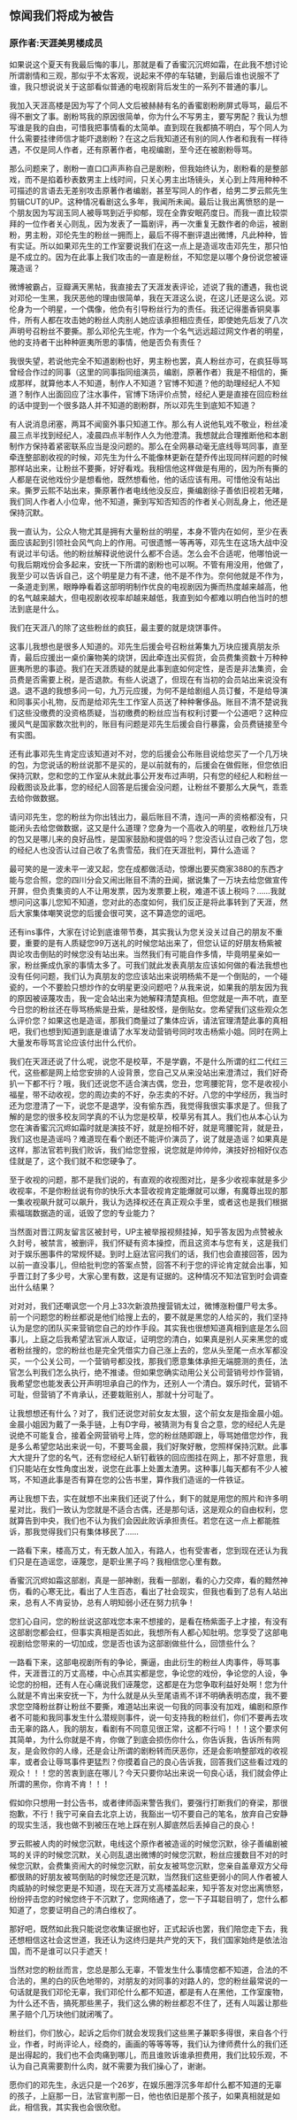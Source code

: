 ## 惊闻我们将成为被告
### 原作者:天涯美男楼成员

如果说这个夏天有我最后悔的事儿，那就是看了香蜜沉沉烬如霜，在此我不想讨论所谓剧情和三观，那似乎不太客观，说起来不停的车轱辘，到最后谁也说服不了谁，我只想说说关于这部看似普通的电视剧背后发生的一系列不普通的事儿。

我加入天涯高楼是因为写了个同人文后被赫赫有名的香蜜剧粉刷屏式辱骂，最后不得不删文了事。剧粉骂我的原因很简单，你为什么不写男主，要写男配？我认为想写谁是我的自由，可惜我把事情看的太简单。直到现在我都搞不明白，写个同人为什么需要挂律师信才能吓退剧粉？在这之后我知道还有别的同人作者和我有一样待遇，不仅是同人作者，还有原著作者，电视编剧，至今还在被剧粉辱骂。

那么问题来了，剧粉一直口口声声称自己是剧粉，但我始终认为，剧粉看的是整部戏，而不是掐着秒表数男主上线时间，只关心男主出场镜头，关心到上阵用种种不可描述的言语去无差别攻击原著作者编剧，甚至写同人的作者，给男二罗云熙先生剪辑CUT的UP。这种情况看剧这么多年，我闻所未闻。最后让我出离愤怒的是一个朋友因为写润玉同人被辱骂到近乎抑郁，现在全靠安眠药度日。而我一直比较崇拜的一位作者关心则乱，因为发表了一篇剧评，再一次重复无数作者的命运，被剧粉，男主粉，邓伦先生的粉丝一拥而上，最后不得不删评退出微博，凡此种种，皆有实证。所以如果邓先生的工作室要说我们在这一点上是造谣攻击邓先生，那只怕是不成立的。因为在此事上我们攻击的一直是粉丝，不知您是以哪个身份说您被诬蔑造谣？

微博被霸占，豆瓣满天黑帖，我直接去了天涯发表评论，述说了我的遭遇，我也说对邓伦一生黑，我厌恶他的理由很简单，我在天涯这么说，在这儿还是这么说。邓伦身为一个明星，一个偶像，他负有引导粉丝行为的责任。我还记得墨香铜臭事件，所有人都在攻击她的粉丝人肉别人她应该承担相应责任，即使她先后发了八次声明号召粉丝不要撕。那么邓伦先生呢，作为一个名气远远超过网文作者的明星，他的支持者干出种种匪夷所思的事情，他是否负有责任？

我很失望，若说他完全不知道剧粉也好，男主粉也罢，真人粉丝亦可，在疯狂辱骂曾经合作过的同事（这里的同事指同组演员，编剧，原著作者）我是不相信的，撕成那样，就算他本人不知道，制作人不知道？官博不知道？他的助理经纪人不知道？制作人出面回应了注水事件，官博下场评价点赞，经纪人更是直接在回应粉丝的话中提到一个很多路人并不知道的剧粉群，所以邓先生到底知不知道？

有人说消息闭塞，两耳不闻窗外事只知道工作。那么有人说他轧戏不敬业，粉丝凌晨三点半找到经纪人，凌晨四点半制作人久为他澄清。我想就此合理推断他和本剧制作方保持着紧密联系应当是没问题的。那么在全网暴动毫无底线辱骂同事，直至牵连整部剧收视的时候，邓先生为什么不能像林更新在楚乔传出现同样问题的时候那样站出来，让粉丝不要撕，好好看戏。我相信他这样做是有用的，因为所有撕的人都是在说他戏份少是想看他，既然想看他，他的话应该有用。可惜他没有站出来。撕罗云熙不站出来，撕原著作者电线他没反应，撕编剧徐子善依旧视若无睹，我们同人作者人小位卑，他不知道，撕到写知否知否的作者关心则乱身上，他还是保持沉默。

我一直认为，公众人物尤其是拥有大量粉丝的明星，本身不管内在如何，至少在表面应该起到引领社会风气向上的作用。可很遗憾一等再等，邓先生在这场大战中没有说过半句话。他的粉丝解释说他说什么都不合适。怎么会不合适呢，他哪怕说一句我后期戏份会多起来，安抚一下所谓的剧粉也可以啊。不管有用没用，他做了，我至少可以告诉自己，这个明星是力有不逮，他不是不作为。奈何他就是不作为，一条道走到黑，眼睁睁看着这部明明制作优良的电视剧因为撕而热度越来越高，他的名气越来越大，但电视剧收视率却越来越低，我直到如今都难以明白他当时的想法到底是什么。

我们在天涯八的除了这些粉丝的疯狂，最主要的就是烧饼事件。

这事儿我想也是很多人知道的。邓先生后援会号召粉丝筹集九万块应援真朋友杀青，最后应援出一桌价廉物美的烧饼，因此牵连出买假货，会员费集资数十万种种匪夷所思的事迹。我们在天涯质疑的就是此事到底如何定性，是否是非法集资，会员费是否需要上税，是否退款。有些人说退了，但现在有当初的会员站出来说没有退。退不退的我想多问一句，九万元应援，为何不是给剧组人员订餐，不是给导演和同事买小礼物，反而是给邓先生工作室人员送了种种奢侈品。账目不清不楚说我们这些没缴费的没资格质疑，当初缴费的粉丝应当有权利讨要一个公道吧？这种应援风气是国家数次批判的，账目有问题是邓先生后援会自行暴露，会员费链接至今有实图。

还有此事邓先生肯定应该知道对不对，您的后援会公布账目说给您买了一个几万块的包，为您说话的粉丝说那不是买的，是以前就有的，后援会在做假账，但您依旧保持沉默，您和您的工作室从未就此事公开发布过声明，只有您的经纪人和粉丝一段截图谈及此事，您的经纪人回答是后援会没问题，让粉丝不要那么大戾气，乖乖去给你做数据。

请问邓先生，您的粉丝为你出钱出力，最后账目不清，连问一声的资格都没有，只能闭头去给您做数据，这又是什么道理？您身为一个高收入的明星，收粉丝几万块的包又是哪儿来的良好品性，是国家鼓励和提倡的吗？您没否认过自己收了包，您的经纪人也没否认过自己收了名贵雪茄，我们在天涯批判，算什么造谣？

最可笑的是一波未平一波又起，您在成都做活动，惊爆出要买商家3880的东西才能与您合照，您的四川分会又闹出账目不清的丑闻，据说集了一万块去给您做宣传开屏，但负责集资的人不让用发票，因为发票要上税，难道不该上税吗？……我就想问问这事儿您知不知道，您对此的态度如何，我们反正是将此事转到了天涯，然后大家集体嘲笑说您的后援会很可笑，这不算造您的谣吧。

还有ins事件，大家在讨论到底谁带节奏，其实我认为您关没关过自己的朋友不重要，重要的是有人质疑您99万送礼的时候您站出来了，但您认证的好朋友杨紫被舆论攻击倒贴的时候您没有站出来。当然我们有可能自作多情，毕竟明星亲如一家，粉丝撕成仇家的事情太多了。可我们就此发表真朋友应该如何做的看法我想也没有任何问题，我们认为真朋友的您应该站出来说明杨紫不是一个倒贴的，一个碰瓷的，一个不要脸只想炒作的女明星更没问题吧？从我来说，如果我的朋友因为我的原因被诬蔑攻击，我一定会站出来为她解释清楚真相。但您就是一声不吭，直至今日您的粉丝还在辱骂杨紫是丑紫，是硅胶怪，是倒贴女。您希望我们这些观众怎么评价您？如果这也是造谣，那我们商量过了集体应诉，请法官理清楚此事的真相吧，我们也想到知道到底是谁请了水军发动营销号同时攻击杨紫小姐。同时在网上大量发布辱骂言论应该付出什么代价。

我们在天涯还说了什么呢，说您不是校草，不是学霸，不是什么所谓的红二代红三代，这些都是网上给您安排的人设背景，您自己又从来没站出来澄清过，我们好奇扒一下都不行？哦，我们还说您不适合演古偶，您丑，您弯腰驼背，您不是收视小福星，带不动收视，您的周边卖的不好，杂志卖的不好。八您的中学经历，我当时还为您澄清了一下，说您不是退学，没有偷东西，我觉得我很实事求是了。但我了解的是您的很多校友同学真的不认为您是校草，校草另有其人。我们也从本心认为您在演香蜜沉沉烬如霜时就是演技不好，就是扮相不好，就是弯腰驼背，就是丑，我们这也是造谣吗？难道现在看个剧还不能评价演员了，说了就是造谣？如果真是这样，那法官若判我们败诉，我们给您登报，说您就是帅帅帅，演技好扮相好仪态佳就是了，这个我们就不和您硬争了。

至于收视的问题，那不是我们说的，有直观的收视图对比，是多少收视率就是多少收视率，不是你粉丝说有你的快乐大本营收视肯定能爆就可以爆，有魔尊出现的那一集收视飙升就可以飙升，我认为选择权还在真正观众手里，或者这也是我们根据索福瑞数据造的谣，诋毁了您的专业能力？

当然面对晋江网友留言区被封号，UP主被举报视频挂掉，知乎答友因为点赞被永久封号，被禁言，被删评，我们怀疑有资本操控，而且这资本与您有关，这是我们对于娱乐圈事件的常规怀疑。到时上庭法官问我们的话，我们也会直接回答，因为以前一直没事儿，但给批判您的答案点赞，回答不利于您的评论肯定就会出事，知乎晋江封了多少号，大家心里有数，这是有证据的。这种情况不知法官到时会调查出什么结果？

对对对，我们还嘲讽您一个月上33次新浪热搜营销太过，微博涨粉僵尸号太多。前一个问题您的粉丝都说是他们给搜上去的，要不就是黑您的人给买的，我们坚持认为是您的团队买来营销您自己的炒作手段。其实我也很想知道真相到底是怎么回事儿，上庭之后我希望法官派人取证，证明您的清白，如果真是别人买来黑您的或者粉丝搜的，您的粉丝也是完全凭借实力自己涨上去的，您从头至尾一点水军都没买，一个公关公司，一个营销号都没找，那我们愿意集体承担无端臆测的责任，法官怎么判我们怎么执行，绝不推诿。但如果您确实动用公关公司营销号炒作营销，我希望您也能发表公开声明坦承自己的作为，还别人一个清白。娱乐时代，营销不可耻，但营销了不肯承认，还要栽赃别人，那就十分可耻了。

让我想想还有什么？对了，我们还说您对前女友太狠，这个前女友是指金晨小姐。金晨小姐因为戴了一条手链，上有D字母，被猜测为有复合之意，您的经纪人先是说绝不可能复合，接着全网营销号上阵，您的粉丝随即跟上，辱骂她借您炒作，我是多么希望您站出来说一句，不要骂金晨，我们好聚好散，您照样保持沉默。此事大大提升了您的名气，还有您经纪人斩钉截铁的回应图挂在网上，那不好意思，我们只能站在女性角度出发，说您在此事上处置太渣男。这种事儿每天都有不少人被骂，不知道此事是否有算在您的公告书里，算作我们造谣的一件铁证。

再让我想下去，实在就想不出来我们还说了什么，剩下的就是用您的照片和许多明星对比，我们一致认为您就是不适合古偶，还是那句话，这是观众的自由权利，您就算告到中央，我们也不认为我们会因此败诉承担责任。若您在这一点上都能胜诉，那我觉得我们只有集体移民了……

一路看下来，楼高万丈，有无数人加入，有路人，也有受害者，您到现在还认为我们只是在造谣您，诬蔑您，是职业黑子吗？我相信您心里有数。

香蜜沉沉烬如霜这部剧，真是一部神剧，我看一部剧，看的心力交瘁，看的黯然神伤，看的心寒无比，看出了人生百态，看出了社会现实，但我也看到了总有人站出来，总有人不肯妥协，总有人明知弱小还在努力抗争！

您扪心自问，您的粉丝说这部戏您本来不想接的，是看在杨紫面子上才接，有没有这部剧您都会红，但事实真相是否如此，我想所有人都心知肚明。您享受了这部电视剧给您带来的一切加成，您是否也该为这部剧做些什么，回馈些什么？

一路看下来，这部电视剧所有的争论，撕逼，由此衍生的粉丝人肉事件，辱骂事件，天涯晋江的万丈高楼，中心点其实都是您，争论您的戏份，争论您的人设，争论您的扮相，还有人在心痛说我们诬蔑您，这都是在为您争取利益好处啊！您为什么就是不肯出来安抚一下，为什么就是从头至尾语焉不详不明确表明态度，我不要求您空降粉丝群让粉丝不要撕，难道站出来说一句我的同事没有加戏，编剧和原作者不可能和我同事发生什么潜规则事件，说一句支持我的粉丝们，你们不要再去攻击无辜的路人，我的朋友，看剧有不同意见很正常，这都不行吗！！！这个要求何其简单，为什么你就是不肯，你做了到底会损伤你什么，你告诉我，告诉所有网友，是会败你的人缘，还是会让所谓的剧粉转而厌恶你，还是会影响整部戏的收视率，或者会让辱骂事件更猛烈？你摸着自己的良心告诉我，回答我们这些看过戏的观众！！！您的苦衷到底在哪儿？今天只要你站出来说一句良心话，我们就会停止所谓的黑你，你肯不肯！！！

假如你只想用一封公告书，或者律师函来警告我们，要强行打断我们的脊梁，那很抱歉，不行！我宁可亲自去北京上访，我豁出一切不要自己的笔名，放弃自己安静的现实生活，我也做不到被压在地上踩在别人脚底然后丢掉自己的良心！

罗云熙被人肉的时候您沉默，电线这个原作者被造谣的时候您沉默，徐子善编剧被骂的关评的时候您沉默，关心则乱退出微博的时候您沉默，粉丝应援数目不对的时候您沉默，会费集资闹大的时候您沉默，前女友被骂您沉默，您亲自盖章双方父母都很熟的好朋友被骂倒贴的时候您还是沉默，当然我们这些更弱小的同人作者被人肉威胁的时候您更是不知道，现在天涯万丈高楼盖起来，知乎答友对您出离愤怒，纷纷抨击您的时候您终于不沉默了，您网络通了，您一下子耳聪目明了，您什么都知道了，您要证明自己的清白维权了。

那好吧，既然如此我只能说您收集证据也好，正式起诉也罢，我们陪您走下去，我还想相信这社会这世道，我还认为这终归是共产党的天下，我们国家始终是依法治国，而不是谁可以只手遮天！

当然对您的粉丝而言，您总是那么无辜，不管发生什么事情您都不知道，合法的不合法的，黑的白的灰色地带的，对朋友的对同事的对路人的，您的粉丝最常说的一句话就是我们邓伦无辜，我们邓伦什么都不知道，都是有人在黑他，工作室废物，为什么还不告，搞死那些黑子，我们这么佛的粉丝都忍不住了，还有人叫嚣让那些黑子赔个几万块他们就闭嘴了。

粉丝们，你们放心，起诉之后你们就会发现我们这些黑子兼职多得很，来自各个行业，作者，时尚评论人，经商的，画画的等等等等，我们认为律师费什么的我们还是出得起的，我们也不会肉痛到哪儿，而且谁败诉谁承担费用，我们比较乐观，不认为自己真需要割什么肉，就不需要为我们操心了，谢谢。

愿你们的邓先生，永远只是一个26岁，在娱乐圈浮沉多年却什么都不知道的无辜的孩子，上庭那一日，法官宣判那一日，他也依旧是那个孩子，如果真相就是如此，相信我，其实我也会很欣慰。
